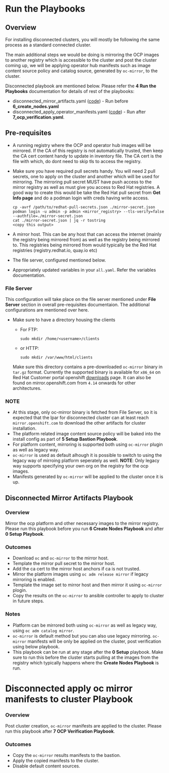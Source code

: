 # Run the Playbooks

## Overview

For installing disconnected clusters, you will mostly be following rhe same process as a standard connected cluster.

The main additional steps we would be doing is mirroring the OCP images to another registry which is accessible to
the cluster and post the cluster coming up, we will be applying operator hub manifests such as image content source
policy and catalog source, generated by `oc-mirror`, to the cluster.

Disconnected playbook are mentioned below. Please refer the **4 Run the Playbooks** documentation for details of rest of the playbooks:

* disconnected_mirror_artifacts.yaml ([code](https://github.com/IBM/Ansible-OpenShift-Provisioning/blob/main/playbooks/disconnected_mirror_artifacts.yaml)) - Run before **6_create_nodes.yaml**
* disconnected_apply_operator_manifests.yaml ([code](https://github.com/IBM/Ansible-OpenShift-Provisioning/blob/main/playbooks/disconnected_apply_operator_manifests.yaml)) - Run after **7_ocp_verification.yaml**.

## Pre-requisites

* A running registry where the OCP and operator hub images will be mirrored. If the CA of this registry is not automatically trusted, then keep the 
  CA cert content handy to update in inventory file. The CA cert is the file with which, do dont need to skip tls to access the registry.
* Make sure you have required pull secrets handy. You will need 2 pull secrets, one to apply on the cluster and another which will be used for 
  mirroring. The mirroring  pull secret MUST have push access to the mirror registry as well as must give you access to Red Hat registries. 
  A good way to create this would be take the Red Hat pull secret from **Get Info page** and do a podman login with creds having write access.

    ```
    cp -avrf /path/to/redhat-pull-secrets.json ./mirror-secret.json
    podman login -u admin -p admin <mirror_registry> --tls-verify=false --authfile=./mirror-secret.json
    cat ./mirror-secret.json | jq -r tostring
    <copy this output>
    ```

* A mirror host. This can be any host that can access the internet (mainly the registry being mirrored from) as well as the registry being mirrored to.
  This registries being mirrored from would typically be the Red Hat registries (registry.redhat.io, quay.io etc)
* The file server, configured mentioned below.
* Appropriately updated variables in your `all.yaml`. Refer the variables documentation.

### File Server

This configuration will take place on the file server mentioned under **File Server** section in overall pre-requisites documentaion. The additional
configurations are mentioned over here.

* Make sure to have a directory housing the clients

    * For FTP:

      ```
      sudo mkdir /home/<username>/clients
      ```

    * or HTTP:

      ```
      sudo mkdir /var/www/html/clients
      ```

  Make sure this directory contains a pre-downloaded `oc-mirror` binary in `tar.gz` format. Currently the supported binary is available for `x86_64` on Red Hat Customer portal openshift [downloads](https://console.redhat.com/openshift/downloads) page. It can also be found on mirror.openshift.com from `4.14` onwards for other architectures.

### NOTE

* At this stage, only oc-mirror binary is fetched from File Server, so it is expected that the lpar for disconnected cluster can at least reach `mirror.openshift.com` to download the
  other artifacts for cluster installation.
* The platform related image content source policy will be baked into the install config as part of **5 Setup Bastion Playbook**.
* For platform content, mirroring is supported both using `oc-mirror` plugin as well as legacy way. 
* `oc-mirror` is used as default alhough it is possible to switch to using the legacy way of mirroing platform seperately as well. **NOTE**: Only legacy way supports specifying your own org on the registry for the ocp images.
* Manifests generated by `oc-mirror` will be applied to the cluster once it is up.

## Disconnected Mirror Artifacts Playbook

### Overview

Mirror the ocp platform and other necessary images to the mirror registry. Please run this playbook before you run **6 Create Nodes Playbook** and after
**0 Setup Playbook**.

### Outcomes

* Download `oc` and `oc-mirror` to the mirror host.
* Template the mirror pull secret to the mirror host.
* Add the ca cert to the mirror host anchors if ca is not trusted.
* Mirror the platform images using `oc adm release mirror` if legacy mirroring is enabled.
* Template the image set to mirror host and then mirror it using `oc-mirror` plogin.
* Copy the results on the `oc-mirror` to ansible controller to apply to cluster in future steps.

### Notes

* Platform can be mirrored both using `oc-mirror` as well as legacy way, using `oc adm catalog mirror`.
* `oc-mirror` is default method but you can also use legacy mirroring. `oc-mirror` manifests will be only be applied on the cluster, post verification using below playbook.
* This playbook can be run at any stage after the **0 Setup** playbook. Make sure to run this before the cluster starts pulling at the images from the registry
  which typically happens where the **Create Nodes Playbook** is run.

# Disconnected apply oc mirror manifests to cluster Playbook

### Overview

Post cluster creation, `oc-mirror` manifests are applied to the cluster. Please run this playbook after **7 OCP Verification Playbook**.

### Outcomes

* Copy the `oc-mirror` results manifests to the bastion.
* Apply the copied manifests to the cluster.
* Disable default content sources.
